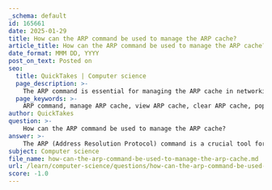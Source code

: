 ```yaml
---
_schema: default
id: 165661
date: 2025-01-29
title: How can the ARP command be used to manage the ARP cache?
article_title: How can the ARP command be used to manage the ARP cache?
date_format: MMM DD, YYYY
post_on_text: Posted on
seo:
  title: QuickTakes | Computer science
  page_description: >-
    The ARP command is essential for managing the ARP cache in networking, enabling users to view, clear, and maintain IP-to-MAC address mappings for effective network troubleshooting and management.
  page_keywords: >-
    ARP command, manage ARP cache, view ARP cache, clear ARP cache, populate ARP cache, remove ARP entries, monitor ARP behavior, ARP issues, troubleshooting network, ARP spoofing
author: QuickTakes
question: >-
    How can the ARP command be used to manage the ARP cache?
answer: >-
    The ARP (Address Resolution Protocol) command is a crucial tool for managing the ARP cache on a device. Here’s how it can be effectively used:\n\n1. **Viewing the ARP Cache**: The command `arp -a` can be executed in the command prompt on Windows, Linux, or Mac systems. This command displays the current IP-to-MAC address mappings stored in the ARP cache. This information is vital for troubleshooting network connectivity issues, as it shows which devices the host has recently communicated with.\n\n   Example output of `arp -a` on a Windows machine might look like this:\n   ```\n   Interface: 192.168.1.124 --- 0x10\n   Internet Address      Physical Address      Type\n   192.168.1.1          c8-d7-19-cc-a0-86     dynamic\n   192.168.1.101        08-3e-0c-f5-f7-77     dynamic\n   ```\n\n2. **Populating the ARP Cache**: To ensure that the ARP cache is populated with entries, you can ping a device on the network. When a device is pinged, the ARP request is sent out, and the corresponding IP and MAC address are added to the ARP table.\n\n3. **Clearing the ARP Cache**: If you need to clear the ARP cache, you can use the command `netsh interface ip delete arpcache` on Windows. This can be useful if you suspect that the ARP cache contains outdated or incorrect entries.\n\n4. **Removing Specific Entries**: While the ARP cache entries are typically removed automatically after a certain period (the ARP cache timer), administrators can also manually remove specific entries if needed. This can be done using the command `arp -d <IP address>` on Windows, where `<IP address>` is the entry you want to delete.\n\n5. **Monitoring ARP Behavior**: The `show ip arp` command on Cisco devices allows network administrators to view the ARP table directly on routers and switches. This is useful for monitoring and troubleshooting ARP-related issues in a network environment.\n\n6. **Understanding ARP Issues**: It's important to be aware of potential issues such as ARP broadcasting and ARP spoofing. Excessive ARP broadcasts can degrade network performance, and ARP spoofing can lead to security vulnerabilities.\n\nIn summary, the ARP command is a powerful tool for managing the ARP cache, allowing network administrators to view, populate, clear, and manage ARP entries effectively. This is essential for maintaining network connectivity and troubleshooting issues.
subject: Computer science
file_name: how-can-the-arp-command-be-used-to-manage-the-arp-cache.md
url: /learn/computer-science/questions/how-can-the-arp-command-be-used-to-manage-the-arp-cache
score: -1.0
---
```


&nbsp;